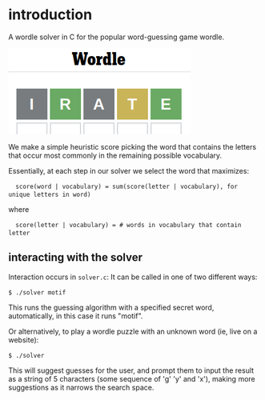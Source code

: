 
# introduction

A wordle solver in C for the popular word-guessing game wordle.

![guessing "irate" (which is recommended starting word based on our heuristic) on a recent wordle](irate.png "guessing irate")

We make a simple heuristic score picking the word that contains the letters that occur most commonly in the remaining possible vocabulary.

Essentially, at each step in our solver we select the word that maximizes:
```
  score(word | vocabulary) = sum(score(letter | vocabulary), for unique letters in word)
```

where

```
  score(letter | vocabulary) = # words in vocabulary that contain letter
```

## interacting with the solver

Interaction occurs in `solver.c`:
It can be called in one of two different ways:

```
$ ./solver motif
```

This runs the guessing algorithm with a specified secret word, automatically, in this case it runs "motif".

Or alternatively, to play a wordle puzzle with an unknown word (ie, live on a website):

```
$ ./solver
```

This will suggest guesses for the user, and prompt them to input the result as a string of 5 characters (some sequence of 'g' 'y' and 'x'), making more suggestions as it narrows the search space.